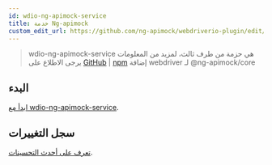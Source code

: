 ```yaml
---
id: wdio-ng-apimock-service
title: خدمة Ng-apimock
custom_edit_url: https://github.com/ng-apimock/webdriverio-plugin/edit/master/README.md
---
```



> wdio-ng-apimock-service هي حزمة من طرف ثالث، لمزيد من المعلومات يرجى الاطلاع على [GitHub](https://github.com/ng-apimock/webdriverio-plugin) | [npm](https://www.npmjs.com/package/wdio-ng-apimock-service)
إضافة webdriver لـ @ng-apimock/core

## البدء
[ابدأ مع wdio-ng-apimock-service][gettingStarted].

## سجل التغييرات
[تعرف على أحدث التحسينات][changelog].

 
[gettingStarted]: https://ngapimock.org/docs/plugins/wdio-ng-apimock-service
[api]: https://ngapimock.org/docs/api/select-scenario
[changelog]: https://github.com/ng-apimock/webdriverio-plugin/blob/master/CHANGELOG.md